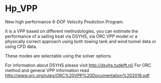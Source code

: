 # Hp_VPP
New high performance 6-DOF Velocity Prediction Program.

It is a VPP based on different methodologies, you can estimate the performance of a sailing boat via DSYHS, via ORC VPP model or a physically correct approach using both towing tank and wind tunnel data or using CFD data.

These modes are selectable using the solver options.

For information about DSYHS please visit http://dsyhs.tudelft.nl/
For ORC method and general VPP information read http://www.orc.org/rules/ORC%20VPP%20Documentation%202016.pdf
